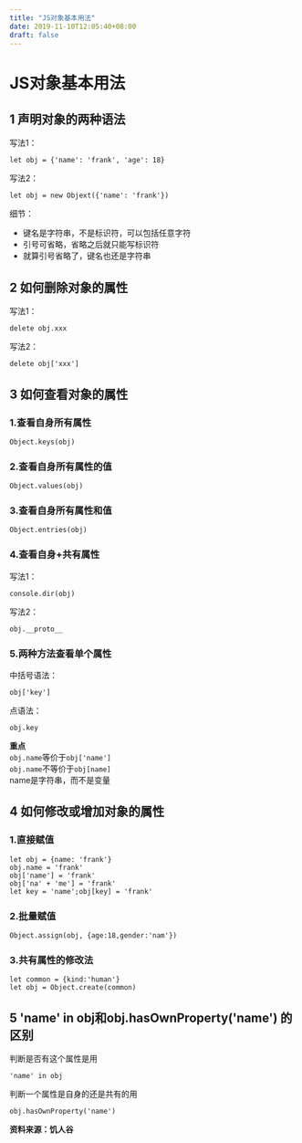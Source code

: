 ```yaml
---
title: "JS对象基本用法"
date: 2019-11-10T12:05:40+08:00
draft: false
---
```


# JS对象基本用法

## 1 声明对象的两种语法

写法1：
```
let obj = {'name': 'frank', 'age': 18}
```
写法2：
```
let obj = new Objext({'name': 'frank'})
```
细节：  
- 键名是字符串，不是标识符，可以包括任意字符
- 引号可省略，省略之后就只能写标识符
- 就算引号省略了，键名也还是字符串  

## 2 如何删除对象的属性

写法1：
```
delete obj.xxx
```
写法2：
```
delete obj['xxx']
```

## 3 如何查看对象的属性

### 1.查看自身所有属性
```
Object.keys(obj)
```
### 2.查看自身所有属性的值
```
Object.values(obj)
```
### 3.查看自身所有属性和值
```
Object.entries(obj)
```
### 4.查看自身+共有属性  
写法1：
```
console.dir(obj)
```
写法2：
```
obj.__proto__
```
### 5.两种方法查看单个属性
中括号语法：
```
obj['key']
```
点语法：
```
obj.key
```

**重点**  
```obj.name```等价于```obj['name']```  
```obj.name```不等价于```obj[name]```  
name是字符串，而不是变量

## 4 如何修改或增加对象的属性
### 1.直接赋值
```
let obj = {name: 'frank'}
obj.name = 'frank'
obj['name'] = 'frank'
obj['na' + 'me'] = 'frank'
let key = 'name';obj[key] = 'frank'
```
### 2.批量赋值
```
Object.assign(obj, {age:18,gender:'nam'})
```
### 3.共有属性的修改法
```
let common = {kind:'human'}
let obj = Object.create(common)
```

## 5 'name' in obj和obj.hasOwnProperty('name') 的区别
判断是否有这个属性是用
```
'name' in obj
```
判断一个属性是自身的还是共有的用
```
obj.hasOwnProperty('name')
```

**资料来源：饥人谷**
